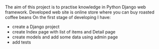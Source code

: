 The aim of this project is to practise knowledge in Python Django web framework.
Developed web site is online store where you can buy roasted coffee beans
On the first stage of developing I have:
  - create a Django project
  - create Index page with list of items and Detail page
  - create models and add some data using admin page
  - add tests
